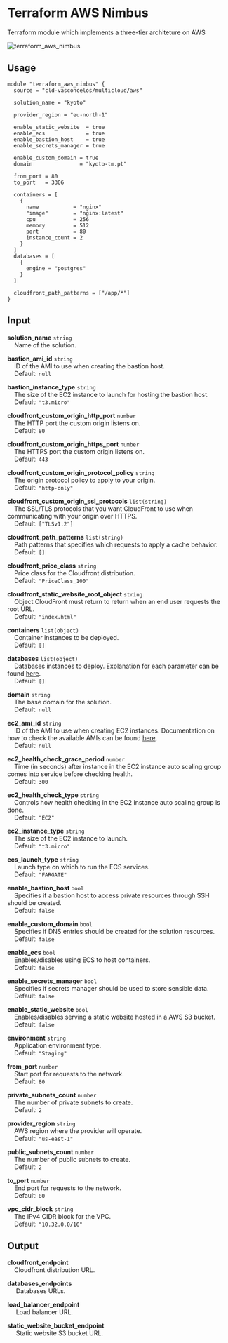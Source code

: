 # Terraform AWS Nimbus

Terraform module which implements a three-tier architeture on AWS

![terraform_aws_nimbus](https://github.com/runtimerevolution/terraform-aws-nimbus/assets/119345743/1ac5933d-96e1-4173-8808-ba17bf10d7b0)

## Usage
```hcl
module "terraform_aws_nimbus" {
  source = "cld-vasconcelos/multicloud/aws"

  solution_name = "kyoto"

  provider_region = "eu-north-1"

  enable_static_website  = true
  enable_ecs             = true
  enable_bastion_host    = true
  enable_secrets_manager = true

  enable_custom_domain = true
  domain               = "kyoto-tm.pt"

  from_port = 80
  to_port   = 3306

  containers = [
    {
      name           = "nginx"
      "image"        = "nginx:latest"
      cpu            = 256
      memory         = 512
      port           = 80
      instance_count = 2
    }
  ]
  databases = [
    {
      engine = "postgres"
    }
  ]

  cloudfront_path_patterns = ["/app/*"]
}
```

## Input
**solution_name** `string`<br>
&nbsp;&nbsp;&nbsp;&nbsp;Name of the solution.

**bastion_ami_id** `string`<br>
&nbsp;&nbsp;&nbsp;&nbsp;ID of the AMI to use when creating the bastion host.\
&nbsp;&nbsp;&nbsp;&nbsp;Default: `null`

**bastion_instance_type** `string`<br>
&nbsp;&nbsp;&nbsp;&nbsp;The size of the EC2 instance to launch for hosting the bastion host.\
&nbsp;&nbsp;&nbsp;&nbsp;Default: `"t3.micro"`

**cloudfront_custom_origin_http_port** `number`<br>
&nbsp;&nbsp;&nbsp;&nbsp;The HTTP port the custom origin listens on.\
&nbsp;&nbsp;&nbsp;&nbsp;Default: `80`

**cloudfront_custom_origin_https_port** `number`<br>
&nbsp;&nbsp;&nbsp;&nbsp;The HTTPS port the custom origin listens on.\
&nbsp;&nbsp;&nbsp;&nbsp;Default: `443`

**cloudfront_custom_origin_protocol_policy** `string`<br>
&nbsp;&nbsp;&nbsp;&nbsp;The origin protocol policy to apply to your origin.\
&nbsp;&nbsp;&nbsp;&nbsp;Default: `"http-only"`

**cloudfront_custom_origin_ssl_protocols** `list(string)`<br>
&nbsp;&nbsp;&nbsp;&nbsp;The SSL/TLS protocols that you want CloudFront to use when communicating with your origin over HTTPS.\
&nbsp;&nbsp;&nbsp;&nbsp;Default: `["TLSv1.2"]`

**cloudfront_path_patterns** `list(string)`<br>
&nbsp;&nbsp;&nbsp;&nbsp;Path patterns that specifies which requests to apply a cache behavior.\
&nbsp;&nbsp;&nbsp;&nbsp;Default: `[]`

**cloudfront_price_class** `string`<br>
&nbsp;&nbsp;&nbsp;&nbsp;Price class for the Cloudfront distribution.\
&nbsp;&nbsp;&nbsp;&nbsp;Default: `"PriceClass_100"`

**cloudfront_static_website_root_object** `string`<br>
&nbsp;&nbsp;&nbsp;&nbsp;Object CloudFront must return to return when an end user requests the root URL.\
&nbsp;&nbsp;&nbsp;&nbsp;Default: `"index.html"`

**containers** `list(object)`<br>
&nbsp;&nbsp;&nbsp;&nbsp;Container instances to be deployed.\
&nbsp;&nbsp;&nbsp;&nbsp;Default: `[]`

**databases** `list(object)`<br>
&nbsp;&nbsp;&nbsp;&nbsp;Databases instances to deploy. Explanation for each parameter can be found [here](https://registry.terraform.io/providers/hashicorp/aws/latest/docs/resources/db_instance#argument-reference).<br>
&nbsp;&nbsp;&nbsp;&nbsp;Default: `[]`

**domain** `string`<br>
&nbsp;&nbsp;&nbsp;&nbsp;The base domain for the solution.\
&nbsp;&nbsp;&nbsp;&nbsp;Default: `null`

**ec2_ami_id** `string`<br>
&nbsp;&nbsp;&nbsp;&nbsp;ID of the AMI to use when creating EC2 instances. Documentation on how to check the available AMIs can be found [here](https://docs.aws.amazon.com/AWSEC2/latest/UserGuide/finding-an-ami.html). <br>
&nbsp;&nbsp;&nbsp;&nbsp;Default: `null`

**ec2_health_check_grace_period** `number`<br>
&nbsp;&nbsp;&nbsp;&nbsp;Time (in seconds) after instance in the EC2 instance auto scaling group comes into service before checking health.\
&nbsp;&nbsp;&nbsp;&nbsp;Default: `300`

**ec2_health_check_type** `string`<br>
&nbsp;&nbsp;&nbsp;&nbsp;Controls how health checking in the EC2 instance auto scaling group is done.\
&nbsp;&nbsp;&nbsp;&nbsp;Default: `"EC2"`

**ec2_instance_type** `string`<br>
&nbsp;&nbsp;&nbsp;&nbsp;The size of the EC2 instance to launch.\
&nbsp;&nbsp;&nbsp;&nbsp;Default: `"t3.micro"`

**ecs_launch_type** `string`<br>
&nbsp;&nbsp;&nbsp;&nbsp;Launch type on which to run the ECS services.\
&nbsp;&nbsp;&nbsp;&nbsp;Default: `"FARGATE"`

**enable_bastion_host** `bool`<br>
&nbsp;&nbsp;&nbsp;&nbsp;Specifies if a bastion host to access private resources through SSH should be created.\
&nbsp;&nbsp;&nbsp;&nbsp;Default: `false`

**enable_custom_domain** `bool`<br>
&nbsp;&nbsp;&nbsp;&nbsp;Specifies if DNS entries should be created for the solution resources.\
&nbsp;&nbsp;&nbsp;&nbsp;Default: `false`

**enable_ecs** `bool`<br>
&nbsp;&nbsp;&nbsp;&nbsp;Enables/disables using ECS to host containers.\
&nbsp;&nbsp;&nbsp;&nbsp;Default: `false`

**enable_secrets_manager** `bool`<br>
&nbsp;&nbsp;&nbsp;&nbsp;Specifies if secrets manager should be used to store sensible data.\
&nbsp;&nbsp;&nbsp;&nbsp;Default: `false`

**enable_static_website** `bool`<br>
&nbsp;&nbsp;&nbsp;&nbsp;Enables/disables serving a static website hosted in a AWS S3 bucket.\
&nbsp;&nbsp;&nbsp;&nbsp;Default: `false`

**environment** `string`<br>
&nbsp;&nbsp;&nbsp;&nbsp;Application environment type.\
&nbsp;&nbsp;&nbsp;&nbsp;Default: `"Staging"`

**from_port** `number`<br>
&nbsp;&nbsp;&nbsp;&nbsp;Start port for requests to the network.\
&nbsp;&nbsp;&nbsp;&nbsp;Default: `80`

**private_subnets_count** `number`<br>
&nbsp;&nbsp;&nbsp;&nbsp;The number of private subnets to create.\
&nbsp;&nbsp;&nbsp;&nbsp;Default: `2`

**provider_region** `string`<br>
&nbsp;&nbsp;&nbsp;&nbsp;AWS region where the provider will operate.\
&nbsp;&nbsp;&nbsp;&nbsp;Default: `"us-east-1"`

**public_subnets_count** `number`<br>
&nbsp;&nbsp;&nbsp;&nbsp;The number of public subnets to create.\
&nbsp;&nbsp;&nbsp;&nbsp;Default: `2`

**to_port** `number`<br>
&nbsp;&nbsp;&nbsp;&nbsp;End port for requests to the network.\
&nbsp;&nbsp;&nbsp;&nbsp;Default: `80`

**vpc_cidr_block** `string`<br>
&nbsp;&nbsp;&nbsp;&nbsp;The IPv4 CIDR block for the VPC.\
&nbsp;&nbsp;&nbsp;&nbsp;Default: `"10.32.0.0/16"`

## Output
**cloudfront_endpoint**\
&nbsp;&nbsp;&nbsp;&nbsp;Cloudfront distribution URL.

**databases_endpoints**\
&nbsp;&nbsp;&nbsp;&nbsp;
Databases URLs.

**load_balancer_endpoint**\
&nbsp;&nbsp;&nbsp;&nbsp;
Load balancer URL.

**static_website_bucket_endpoint**\
&nbsp;&nbsp;&nbsp;&nbsp;
Static website S3 bucket URL.
